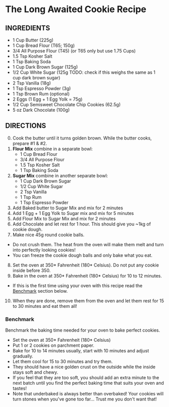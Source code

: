 # The Long Awaited Cookie Recipe

## INGREDIENTS
- 1 Cup Butter (225g)
- 1 Cup Bread Flour (T65; 150g) 
- 3/4 All Purpose Flour (T45) (or T65 only but use 1.75 Cups)
- 1.5 Tsp Kosher Salt
- 1 Tsp Baking Soda
- 1 Cup Dark Brown Sugar (125g)
- 1/2 Cup White Sugar (125g TODO: check if this weighs the same as 1 cup dark brown sugar)
- 2 Tsp Vanilla (18g)
- 1 Tsp Espresso Powder (3g)
- 1 Tsp Brown Rum (optional)
- 2 Eggs (1 Egg + 1 Egg Yolk = 75g)
- 1/2 Cup Semisweet Chocolate Chip Cookies (62.5g)
- 5 oz Dark Chocolate (100g)

## DIRECTIONS
0. Cook the butter until it turns golden brown. While the butter cooks, prepare #1 & #2.
1. **Flour Mix** combine in a separate bowl:
    - 1 Cup Bread Flour
    - 3/4 All Purpose Flour
    - 1.5 Tsp Kosher Salt
    - 1 Tsp Baking Soda
2. **Sugar Mix** combine in another separate bowl:
    - 1 Cup Dark Brown Sugar
    - 1/2 Cup White Sugar
    - 2 Tsp Vanilla
    - 1 Tsp Rum
    - 1 Tsp Espresso Powder
3. Add Baked butter to Sugar Mix and mix for 2 minutes
4. Add 1 Egg + 1 Egg Yolk to Sugar mix and mix for 5 minutes
5. Add Flour Mix to Sugar Mix and mix for 2 minutes
6. Add Chocolate and let rest for 1 hour. This should give you ~1kg of cookie dough.
7. Make nice 45g round cookie balls. 
  - Do not crush them. The heat from the oven will make them melt and turn into perfectly looking cookies!
  - You can freeze the cookie dough balls and only bake what you eat.
8. Set the oven at 350* Fahrenheit (180* Celsius). Do not put any cookie inside before 350.
9. Bake in the oven at 350* Fahrenheit (180* Celsius) for 10 to 12 minutes.
  - If this is the first time using your oven with this recipe read the [Benchmark](#Benchmark) section below.
10. When they are done, remove them from the oven and let them rest for 15 to 30 minutes and eat them all! 

### Benchmark 
Benchmark the baking time needed for your oven to bake perfect cookies.
- Set the oven at 350* Fahrenheit (180* Celsius) 
- Put 1 or 2 cookies on parchment paper.
- Bake for 10 to 14 minutes usually, start with 10 minutes and adjust gradually.
- Let them cool for 15 to 30 minutes and try them. 
- They should have a nice golden crust on the outside while the inside stays soft and chewy.
- If you feel that they are too soft, you should add an extra minute to the next batch until you find the perfect baking time that suits your oven and tastes! 
- Note that underbaked is always better than overbaked! Your cookies will turn stones when you've gone too far... Trust me you don't want that!

